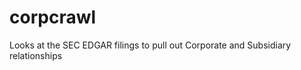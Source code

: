 corpcrawl
=========

Looks at the SEC EDGAR filings to pull out Corporate and Subsidiary relationships